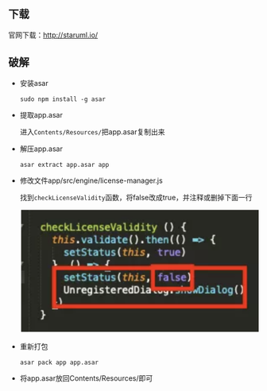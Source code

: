 ## 下载

官网下载：http://staruml.io/

## 破解

- 安装asar

  ```undefined
  sudo npm install -g asar
  ```

- 提取app.asar

  进入`Contents/Resources/`把app.asar复制出来

- 解压app.asar

  ```
  asar extract app.asar app
  ```

- 修改文件app/src/engine/license-manager.js

  找到`checkLicenseValidity`函数，将false改成true，并注释或删掉下面一行

  ![image-20200407181312577](assets/image-20200407181312577.png)

- 重新打包

  ```
  asar pack app app.asar
  ```

- 将app.asar放回Contents/Resources/即可